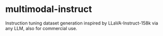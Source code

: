 # multimodal-instruct
Instruction tuning dataset generation inspired by LLaVA-Instruct-158k via any LLM, also for commercial use.

